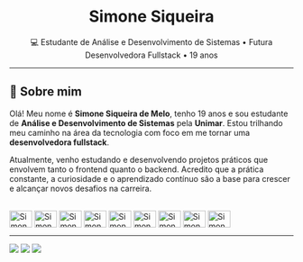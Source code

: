 <h1 align="center">Simone Siqueira</h1>

<p align="center">
  💻 Estudante de Análise e Desenvolvimento de Sistemas • Futura Desenvolvedora Fullstack • 19 anos  
</p>

---

## 👋 Sobre mim

Olá! Meu nome é **Simone Siqueira de Melo**, tenho 19 anos e sou estudante de **Análise e Desenvolvimento de Sistemas** pela **Unimar**. Estou trilhando meu caminho na área da tecnologia com foco em me tornar uma **desenvolvedora fullstack**.

Atualmente, venho estudando e desenvolvendo projetos práticos que envolvem tanto o frontend quanto o backend. Acredito que a prática constante, a curiosidade e o aprendizado contínuo são a base para crescer e alcançar novos desafios na carreira.
<br><br>
<div>
   <img align="center" alt="Simone-HTML" height="30" width="40" src="https://cdn.jsdelivr.net/gh/devicons/devicon@latest/icons/html5/html5-original.svg">
   <img align="center" alt="Simone-CSS" height="30" width="40" src="https://cdn.jsdelivr.net/gh/devicons/devicon@latest/icons/css3/css3-original.svg">
   <img align="center" alt="Simone-Js" height="30" width="40" src="https://cdn.jsdelivr.net/gh/devicons/devicon@latest/icons/javascript/javascript-original.svg">
   <img align="center" alt="Simone-Vue" height="30" width="40" src="https://cdn.jsdelivr.net/gh/devicons/devicon@latest/icons/vuejs/vuejs-original.svg">
   <img align="center" alt="Simone-React" height="30" width="40" src="https://cdn.jsdelivr.net/gh/devicons/devicon@latest/icons/react/react-original.svg">
   <img align="center" alt="Simone-Tailwind" height="30" width="40" src="https://cdn.jsdelivr.net/gh/devicons/devicon@latest/icons/tailwindcss/tailwindcss-original.svg">
   <img align="center" alt="Simone-C#" height="30" width="40" src="https://cdn.jsdelivr.net/gh/devicons/devicon@latest/icons/csharp/csharp-original.svg">
   <img align="center" alt="Simone-Python" height="30" width="40" src="https://cdn.jsdelivr.net/gh/devicons/devicon@latest/icons/python/python-original.svg">
   <img align="center" alt="Simone-MySql" height="30" width="40" src="https://cdn.jsdelivr.net/gh/devicons/devicon@latest/icons/mysql/mysql-original-wordmark.svg">
</div>

---

<div>
    <a href="https://www.instagram.com/simonesiqueira_s2/" target="_blank"><img src="https://img.shields.io/badge/-Instagram-%23E4405F?style=for-the-badge&logo=instagram&logoColor=white" target="_blank"></a>
    <a href = "mailto:simonesiqueira093@gmail.com"><img src="https://img.shields.io/badge/-Gmail-%23333?style=for-the-badge&logo=gmail&logoColor=white" target="_blank"></a>
    <a href="https://www.linkedin.com/in/simone-siqueira-de-melo-3ba54a298/" target="_blank"><img src="https://img.shields.io/badge/-LinkedIn-%230077B5?style=for-the-badge&logo=linkedin&logoColor=white" target="_blank"></a> 
</div>
